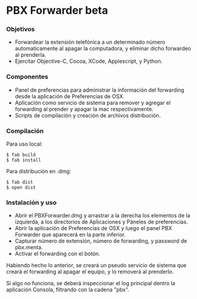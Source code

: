 # PBX Forwarder beta


### Objetivos

* Forwardear la extensión telefónica a un determinado número automaticamente al apagar la computadora, y eliminar dicho forwardeo al prenderla.
* Ejercitar Objective-C, Cocoa, XCode, Applescript, y Python.


### Componentes

* Panel de preferencias para administrar la información del forwarding desde la aplicación de Preferencias de OSX.
* Aplicación como servicio de sistema para remover y agregar el forwarding al prender y apagar la mac respectivamente.
* Scripts de compilación y creación de archivos distribución.


### Compilación

Para uso local:

```
$ fab build
$ fab install
```

Para distribución en .dmg:

```
$ fab dist
$ open dist
```


### Instalación y uso

* Abrir el PBXForwarder.dmg y arrastrar a la derecha los elementos de la izquierda, a los directorios de Aplicaciones y Páneles de preferencias.
* Abrir la aplicación de Preferencias de OSX y luego el panel PBX Forwarder que aparecerá en la parte inferior.
* Capturar número de extensión, número de forwarding, y password de pbx.menta.
* Activar el forwarding con el botón.

Habiendo hecho lo anterior, se creará un pseudo servicio de sistema que creará el forwarding al apagar el equipo, y lo removerá al prenderlo.

Si algo no funciona, se deberá inspeccionar el log principal dentro la aplicación Consola, filtrando con la cadena "pbx".



